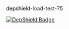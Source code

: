 depshield-load-test-75

[![DepShield Badge](https://cpeters2.dev.depshield.sonatype.org/badges/depshield-load-cpeters2d/depshield-load-test-75/depshield.svg)](https://sonatype.github.io/depshield-github-pages)

